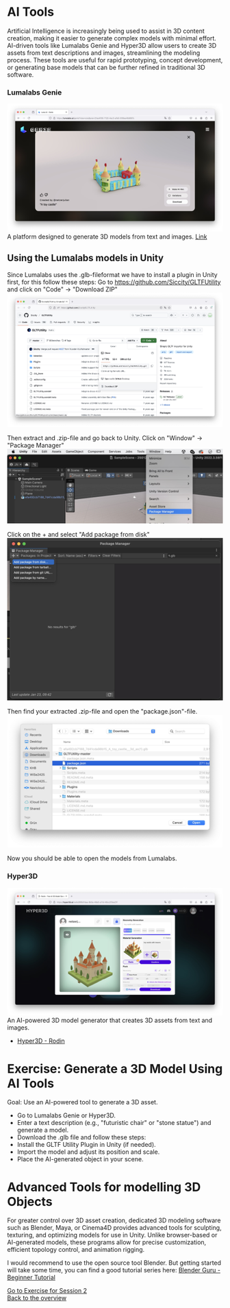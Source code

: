 # AI Tools

Artificial Intelligence is increasingly being used to assist in 3D content creation, making it easier to generate complex models with minimal effort. AI-driven tools like Lumalabs Genie and Hyper3D allow users to create 3D assets from text descriptions and images, streamlining the modeling process. These tools are useful for rapid prototyping, concept development, or generating base models that can be further refined in traditional 3D software.

### Lumalabs Genie
![](images/lumalabsgenie.jpeg)
A platform designed to generate 3D models from text and images.
[Link](https://lumalabs.ai/genie?view=create)

## Using the Lumalabs models in Unity	
Since Lumalabs uses the .glb-fileformat we have to install a plugin in Unity first, for this follow these steps: 
Go to https://github.com/Siccity/GLTFUtility and click on "Code" -> "Download ZIP"
![](images/glb1.jpeg)

Then extract and .zip-file and go back to Unity. Click on "Window" -> "Package Manager"
![](images/glb2.jpeg)

Click on the + and select "Add package from disk"
![](images/glb3.jpeg)

Then find your extracted .zip-file and open the "package.json"-file. 
![](images/glb4.jpeg)

Now you should be able to open the models from Lumalabs.

### Hyper3D 
![](images/hyper3d.jpeg)
An AI-powered 3D model generator that creates 3D assets from text and images.
- [Hyper3D - Rodin](https://hyper3d.ai/)

# Exercise: Generate a 3D Model Using AI Tools

Goal: Use an AI-powered tool to generate a 3D asset.

- Go to Lumalabs Genie or Hyper3D.
- Enter a text description (e.g., "futuristic chair" or "stone statue") and generate a model.
- Download the .glb file and follow these steps:
- Install the GLTF Utility Plugin in Unity (if needed).
- Import the model and adjust its position and scale.
- Place the AI-generated object in your scene.

# Advanced Tools for modelling 3D Objects

For greater control over 3D asset creation, dedicated 3D modeling software such as Blender, Maya, or Cinema4D provides advanced tools for sculpting, texturing, and optimizing models for use in Unity. Unlike browser-based or AI-generated models, these programs allow for precise customization, efficient topology control, and animation rigging.

I would recommend to use the open source tool Blender. But getting started will take some time, you can find a good tutorial series here: [Blender Guru - Beginner Tutorial](https://www.youtube.com/playlist?list=PLjEaoINr3zgEPv5y--4MKpciLaoQYZB1Z)


[Go to Exercise for Session 2](2_Exercise.md)\
[Back to the overview](readme.md)